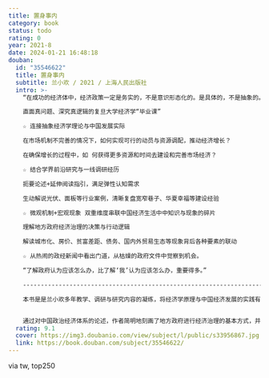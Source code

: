 ```yaml
---
title: 置身事内
category: book
status: todo
rating: 0
year: 2021-8
date: 2024-01-21 16:48:18
douban:
  id: "35546622"
  title: 置身事内
  subtitle: 兰小欢 / 2021 / 上海人民出版社
  intro: >-
    “在成功的经济体中，经济政策一定是务实的，不是意识形态化的。是具体的，不是抽象的。”

    直面真问题、深究真逻辑的复旦大学经济学“毕业课”

    ☆ 连接抽象经济学理论与中国发展实际

    在市场机制不完善的情况下，如何实现可行的动员与资源调配，推动经济增长？

    在确保增长的过程中，如 何获得更多资源和时间去建设和完善市场经济？

    ☆ 结合学界前沿研究与一线调研经历

    扼要论述+延伸阅读指引，满足弹性认知需求

    生动解说光伏、面板等行业案例，清晰复盘宽窄巷子、华夏幸福等建设经验

    ☆ 微观机制+宏观现象 双重维度串联中国经济生活中中知识与现象的碎片

    理解地方政府经济治理的决策与行动逻辑

    解读城市化、房价、贫富差距、债务、国内外贸易生态等现象背后各种要素的联动

    ☆ 从热闹的政经新闻中看出门道，从枯燥的政府文件中觉察到机会。

    “了解政府认为应该怎么办，比了解‘我’认为应该怎么办，重要得多。”

    ------------------------------------------------------------------------------------------------------

    本书是是兰小欢多年教学、调研与研究内容的凝练，将经济学原理与中国经济发展的实践有机融合，以地方政府投融资为主线，深入浅出地论述了中国经济的发展，笔触简练客观，并广泛采纳了各领域学者的最新研究成果。全书分上下两篇。上篇解释微观机制，包括地方政府的基本事务、收支、土地融资和开发、投资和债务等；下篇解释这些微观行为与宏观现象的联系，包括城市化和工业化、房价、地区差异、债务风险、国内经济结构失衡、国际贸易冲突等。最后一章提炼和总结全书内容。


    通过对中国政治经济体系的论述，作者简明地刻画了地方政府进行经济治理的基本方式，并指出，中国政府通过深度介入工业化和城市化的进程，在发展经济的同时逐步推动了市场机制的建立和完善，以一种有别于所谓发达国家经验的方式实现了经济奇迹。基于对改革历程与社会矛盾的回顾与分析，作者也在书中对当前推进的市场化改革与政府转型进行了解读，帮助读者增进对中国发展现实的把握。
  rating: 9.1
  cover: https://img3.doubanio.com/view/subject/l/public/s33956867.jpg
  link: https://book.douban.com/subject/35546622/
---
```


via tw, top250